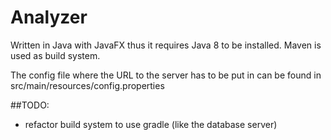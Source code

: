 # Analyzer

Written in Java with JavaFX thus it requires Java 8 to be installed.
Maven is used as build system.

The config file where the URL to the server has to be put in can be found in src/main/resources/config.properties

##TODO:

- refactor build system to use gradle (like the database server)
